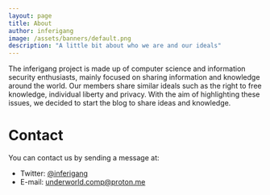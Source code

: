 ```yaml
---
layout: page
title: About
author: inferigang
image: /assets/banners/default.png
description: "A little bit about who we are and our ideals"
---
```


The inferigang project is made up of computer science and information security enthusiasts, mainly focused on sharing information and knowledge around the world. Our members share similar ideals such as the right to free knowledge, individual liberty and privacy. With the aim of highlighting these issues, we decided to start the blog to share ideas and knowledge.

# Contact
You can contact us by sending a message at:
- Twitter: <a href="//twitter.com/inferigang">@inferigang</a>
- E-mail: <mailto>underworld.comp@proton.me</mailto>
